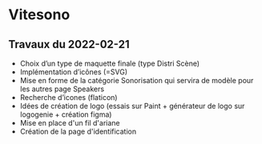 # Vitesono

## Travaux du 2022-02-21

- Choix d’un type de maquette finale (type Distri Scène)
- Implémentation d’icônes (=SVG)
- Mise en forme de la catégorie Sonorisation qui servira de modèle pour les autres
  page Speakers
- Recherche d’icones (flaticon)
- Idées de création de logo (essais sur Paint + générateur de logo sur logogenie + création figma)
- Mise en place d'un fil d'ariane
- Création de la page d'identification

